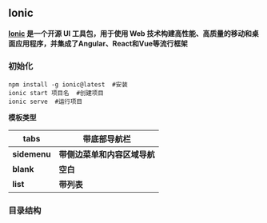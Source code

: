 ## Ionic

**[Ionic](https://ionicframework.com/) 是一个开源 UI 工具包，用于使用 Web 技术构建高性能、高质量的移动和桌面应用程序，并集成了Angular、React和Vue等流行框架**

### 初始化

```shell
npm install -g ionic@latest  #安装
ionic start 项目名  #创建项目
ionic serve  #运行项目
```

**模板类型**

| tabs      | 带底部导航栏 |
| -------- | ---- |
| **sidemenu** | **带侧边菜单和内容区域导航** |
| **blank** | **空白** |
| **list** | **带列表** |

### 目录结构

